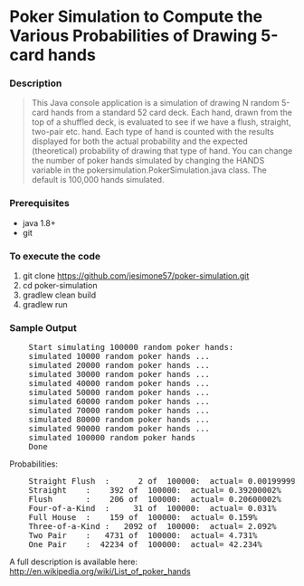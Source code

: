 # Poker Simulation to Compute the Various Probabilities of Drawing 5-card hands

### Description
>This Java console application is a simulation of drawing N random 5-card hands from a standard 52 card deck.
Each hand, drawn from the top of a shuffled deck, is evaluated to see if we have a flush, straight, two-pair etc. hand.
Each type of hand is counted
with the results displayed for both the actual probability and the expected (theoretical) probability of drawing that
type of hand.
>You can change the number of poker hands simulated by changing the HANDS variable in the pokersimulation.PokerSimulation.java class.
The default is 100,000 hands simulated.

### Prerequisites
* java 1.8+
* git

### To execute the code
1. git clone https://github.com/jesimone57/poker-simulation.git
2. cd poker-simulation
2. gradlew clean build
3. gradlew run

### Sample Output

<pre>
    Start simulating 100000 random poker hands:
    simulated 10000 random poker hands ...
    simulated 20000 random poker hands ...
    simulated 30000 random poker hands ...
    simulated 40000 random poker hands ...
    simulated 50000 random poker hands ...
    simulated 60000 random poker hands ...
    simulated 70000 random poker hands ...
    simulated 80000 random poker hands ...
    simulated 90000 random poker hands ...
    simulated 100000 random poker hands
    Done
</pre>

Probabilities:

<pre>
	Straight Flush	:      2 of  100000:  actual= 0.0019999999%  expected=  0.0015390771%  deviation= 29.948%
	Straight	:    392 of  100000:  actual= 0.39200002%    expected=  0.3924647%     deviation= -0.11840133%
	Flush		:    206 of  100000:  actual= 0.20600002%    expected=  0.19654015%    deviation=  4.813196%
	Four-of-a-Kind	:     31 of  100000:  actual= 0.031%         expected=  0.024009604%   deviation= 29.115004%
	Full House	:    159 of  100000:  actual= 0.159%         expected=  0.14405763%    deviation= 10.372497%
	Three-of-a-Kind	:   2092 of  100000:  actual= 2.092%         expected=  2.1128452%     deviation= -0.98659545%
	Two Pair	:   4731 of  100000:  actual= 4.731%         expected=  4.7539015%     deviation= -0.48174313%
	One Pair	:  42234 of  100000:  actual= 42.234%        expected= 42.256905%      deviation= -0.05419963%
</pre>

A full description is available here:  http://en.wikipedia.org/wiki/List_of_poker_hands

